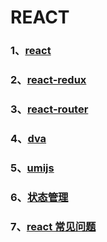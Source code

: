 # REACT

### 1、[react](/REACT/react)

### 2、[react-redux](/REACT/react-redux)

### 3、[react-router](/REACT/react-router)

### 4、[dva](/REACT/dva)

### 5、[umijs](/REACT/umijs)

### 6、[状态管理](/REACT/状态管理)

### 7、[react 常见问题](/REACT/react常见问题)
